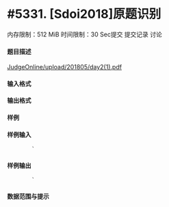 
# #5331. [Sdoi2018]原题识别
内存限制：512 MiB 时间限制：30 Sec提交 提交记录 讨论
#### 题目描述
[JudgeOnline/upload/201805/day2(1).pdf](upload/201805/day2(1).pdf)

#### 输入格式

#### 输出格式

#### 样例

#### 样例输入

			`
#### 样例输出

			`
#### 数据范围与提示

